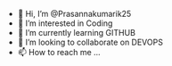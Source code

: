 - 👋 Hi, I’m @Prasannakumarik25
- 👀 I’m interested in Coding
- 🌱 I’m currently learning GITHUB
- 💞️ I’m looking to collaborate on DEVOPS
- 📫 How to reach me ...

<!---
Prasannakumarik25/Prasannakumarik25 is a ✨ special ✨ repository because its `README.md` (this file) appears on your GitHub profile.
You can click the Preview link to take a look at your changes.
--->

